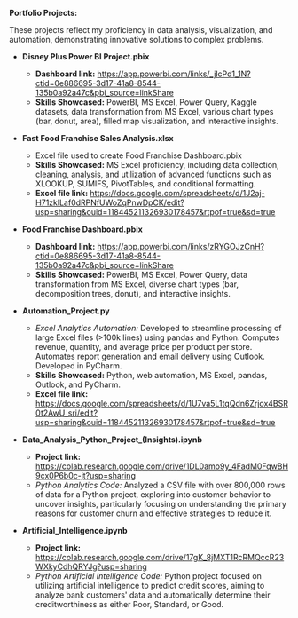 **Portfolio Projects:**

These projects reflect my proficiency in data analysis, visualization, and automation, demonstrating innovative solutions to complex problems.

- **Disney Plus Power BI Project.pbix**
    - **Dashboard link:** https://app.powerbi.com/links/_jlcPd1_1N?ctid=0e886695-3d17-41a8-8544-135b0a92a47c&pbi_source=linkShare
    - **Skills Showcased:** PowerBI, MS Excel, Power Query, Kaggle datasets, data transformation from MS Excel, various chart types (bar, donut, area), filled map visualization, and interactive insights.
    
- **Fast Food Franchise Sales Analysis.xlsx**
    - Excel file used to create Food Franchise Dashboard.pbix
    - **Skills Showcased:** MS Excel proficiency, including data collection, cleaning, analysis, and utilization of advanced functions such as XLOOKUP, SUMIFS, PivotTables, and conditional formatting.
    - **Excel file link:** https://docs.google.com/spreadsheets/d/1J2aj-H71zklLaf0dRPNfUWoZqPnwDpCK/edit?usp=sharing&ouid=118445211326930178457&rtpof=true&sd=true

- **Food Franchise Dashboard.pbix**
    - **Dashboard link:** https://app.powerbi.com/links/zRYGOJzCnH?ctid=0e886695-3d17-41a8-8544-135b0a92a47c&pbi_source=linkShare
    - **Skills Showcased:** PowerBI, MS Excel, Power Query, data transformation from MS Excel, diverse chart types (bar, decomposition trees, donut), and interactive insights.

- **Automation_Project.py**
    - *Excel Analytics Automation:* Developed to streamline processing of large Excel files (>100k lines) using pandas and Python. Computes revenue, quantity, and average price per product per store. Automates report generation and email delivery using Outlook. Developed in PyCharm.
    - **Skills Showcased:** Python, web automation, MS Excel, pandas, Outlook, and PyCharm.
    - **Excel file link:** https://docs.google.com/spreadsheets/d/1U7va5L1tqQdn6Zrjox4BSR0t2AwU_sri/edit?usp=sharing&ouid=118445211326930178457&rtpof=true&sd=true
      
- **Data_Analysis_Python_Project_(Insights).ipynb**
    - **Project link:** https://colab.research.google.com/drive/1DL0amo9y_4FadM0FqwBH9cx0P6b0c-jt?usp=sharing
    - *Python Analytics Code:* Analyzed a CSV file with over 800,000 rows of data for a Python project, exploring into customer behavior to uncover insights, particularly focusing on understanding the primary reasons for customer churn and effective strategies to reduce it.

- **Artificial_Intelligence.ipynb**
    - **Project link:** https://colab.research.google.com/drive/17gK_8jMXT1RcRMQccR23WXkyCdhQRYJg?usp=sharing
    - *Python Artificial Intelligence Code:* Python project focused on utilizing artificial intelligence to predict credit scores, aiming to analyze bank customers' data and automatically determine their creditworthiness as either Poor, Standard, or Good.
